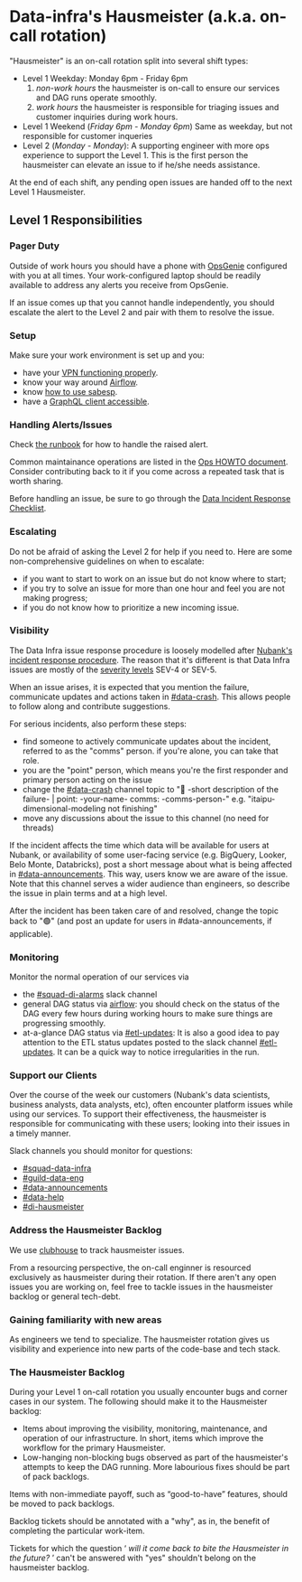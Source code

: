 # Data-infra's Hausmeister (a.k.a. on-call rotation)

"Hausmeister" is an on-call rotation split into several shift types:

 * Level 1 Weekday: Monday 6pm - Friday 6pm
   1. _non-work hours_ the hausmeister is on-call to ensure our services and DAG runs operate smoothly.
   2. _work hours_ the hausmeister is responsible for triaging issues and customer inquiries during work hours.
 * Level 1 Weekend (_Friday 6pm - Monday 6pm_)
   Same as weekday, but not responsible for customer inqueries
 * Level 2 (_Monday - Monday_):
   A supporting engineer with more ops experience to support the Level 1. This is the first person the hausmeister can elevate an issue to if he/she needs assistance.
   
At the end of each shift, any pending open issues are handed off to the next Level 1 Hausmeister.

## Level 1 Responsibilities

### Pager Duty
Outside of work hours you should have a phone with [OpsGenie](http://opsgenie.com/) configured with you at all times. Your work-configured laptop should be readily available to address any alerts you receive from OpsGenie.

If an issue comes up that you cannot handle independently, you should escalate the alert to the Level 2 and pair with them to resolve the issue.

### Setup
Make sure your work environment is set up and you:
  * have your [VPN functioning properly](https://nubank.slack.com/archives/C024U9800/p1545380162000900).
  * know your way around [Airflow](https://github.com/nubank/data-platform-docs/blob/master/airflow.md).
  * know [how to use sabesp](https://github.com/nubank/data-platform-docs/blob/master/cli_examples.md).
  * have a [GraphQL client accessible](https://github.com/nubank/data-platform-docs/blob/master/ops/graphql_clients.md).

### Handling Alerts/Issues
Check [the runbook](https://github.com/nubank/data-platform-docs/blob/master/on-call_runbook.md) for how to handle the raised alert.

Common maintainance operations are listed in the [Ops HOWTO document](https://github.com/nubank/data-platform-docs/blob/master/ops_how_to.md). Consider contributing back to it if you come across a repeated task that is worth sharing.

Before handling an issue, be sure to go through the [Data Incident Response Checklist](https://github.com/nubank/data-platform-docs/blob/master/etl_operators/incident_response_checklist.md).

### Escalating
Do not be afraid of asking the Level 2 for help if you need to. Here are some non-comprehensive guidelines on when to escalate:
* if you want to start to work on an issue but do not know where to start;
* if you try to solve an issue for more than one hour and feel you are not making progress;
* if you do not know how to prioritize a new incoming issue.

### Visibility

The Data Infra issue response procedure is loosely modelled after [Nubank's incident response procedure](https://github.com/nubank/playbooks/blob/master/incident-response/incident-response-procedure.md). The reason that it's different is that Data Infra issues are mostly of the [severity levels](https://github.com/nubank/playbooks/blob/master/incident-response/incident-severity-levels.md) SEV-4 or SEV-5.

When an issue arises, it is expected that you mention the failure, communicate updates and actions taken in [#data-crash](https://nubank.slack.com/messages/CE98NE603/). This allows people to follow along and contribute suggestions.

For serious incidents, also perform these steps:
  - find someone to actively communicate updates about the incident, referred to as the "comms" person. if you're alone, you can take that role.
  - you are the "point" person, which means you're the first responder and primary person acting on the issue
  - change the [#data-crash](https://nubank.slack.com/messages/CE98NE603/) channel topic to ":red_circle: -short description of the failure- | point: -your-name- comms: -comms-person-" e.g. "itaipu-dimensional-modeling not finishing"
  - move any discussions about the issue to this channel (no need for threads)

If the incident affects the time which data will be available for users at Nubank, or availability of some user-facing service (e.g. BigQuery, Looker, Belo Monte, Databricks), post a short message about what is being affected in [#data-announcements](https://nubank.slack.com/messages/C20GTK220/). This way, users know we are aware of the issue. Note that this channel serves a wider audience than engineers, so describe the issue in plain terms and at a high level.

After the incident has been taken care of and resolved, change the topic back to ":green_circle:" (and post an update for users in #data-announcements, if applicable).

### Monitoring
Monitor the normal operation of our services via

* the [#squad-di-alarms](https://nubank.slack.com/messages/C51LWJ0SK/) slack channel
* general DAG status via [airflow](https://airflow.nubank.com.br/admin/airflow/graph?dag_id=prod-dagao): you should check on the status of the DAG every few hours during working hours to make sure things are progressing smoothly.
* at-a-glance DAG status via [#etl-updates](https://nubank.slack.com/messages/CCYJHJHR9/): It is also a good idea to pay attention to the ETL status updates posted to the slack channel [#etl-updates](https://nubank.slack.com/messages/CCYJHJHR9/). It can be a quick way to notice irregularities in the run.

### Support our Clients
Over the course of the week our customers (Nubank's data scientists, business analysts, data analysts, etc), often encounter platform issues while using our services.
To support their effectiveness, the hausmeister is responsible for communicating with these users; looking into their issues in a timely manner.

Slack channels you should monitor for questions:

* [#squad-data-infra](https://nubank.slack.com/messages/C0XRWDYQ2/)
* [#guild-data-eng](https://nubank.slack.com/messages/C1SNEPL5P/)
* [#data-announcements](https://nubank.slack.com/messages/C20GTK220/)
* [#data-help](https://nubank.slack.com/messages/C06F04CH1/)
* [#di-hausmeister](https://nubank.slack.com/archives/CP3F163C4)

### Address the Hausmeister Backlog
We use [clubhouse](https://app.clubhouse.io/nubank/project/352/data-infra-hausmeister) to track hausmeister issues.

From a resourcing perspective, the on-call enginner is resourced exclusively as hausmeister during their rotation. If there aren't any open issues you are working on, feel free to tackle issues in the hausmeister backlog or general tech-debt.

### Gaining familiarity with new areas
As engineers we tend to specialize. The hausmeister rotation gives us visibility and experience into new parts of the code-base and tech stack.

### The Hausmeister Backlog

During your Level 1 on-call rotation you usually encounter bugs and corner cases in our system. The following should make it to the Hausmeister backlog:
 * Items about improving the visibility, monitoring, maintenance, and operation of our infrastructure. In short, items which improve the workflow for the primary Hausmeister.
 * Low-hanging non-blocking bugs observed as part of the hausmeister's attempts to keep the DAG running. More labourious fixes should be part of pack backlogs.

Items with non-immediate payoff, such as “good-to-have” features, should be moved to pack backlogs.

Backlog tickets should be annotated with a "why", as in, the benefit of completing the particular work-item.

Tickets for which the question ‘ *will it come back to bite the Hausmeister in the future?* ’ can't be answered with "yes" shouldn't belong on the hausmeister backlog.
